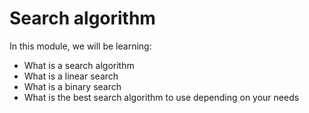 # Search algorithm

In this module, we will be learning:

 - What is a search algorithm
 - What is a linear search
 - What is a binary search
 - What is the best search algorithm to use depending on your needs
